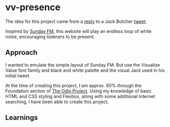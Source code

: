 # vv-presence

The idea for this project came from a [reply](https://twitter.com/0xlght/status/1527776487201558528?s=20&t=FWWbsmnnYwjCdYoTCYASNA) to a Jack Butcher [tweet](https://twitter.com/jackbutcher/status/1527774947413721089?s=20&t=FWWbsmnnYwjCdYoTCYASNA).

Inspired by [Sunday FM](sunday.fm), this website will play an endless loop of white noise, encouraging listeners to be present.

## Approach
I wanted to emulate the simple layout of Sunday FM. But use the Visualize Value font family and black and white palette and the visual Jack used in his initial tweet. 

At the time of creating this project, I am approx. 60% through the Foundation section of [The Odin Project](https://theodinproject.com). Using my knowledge of basic HTML and CSS styling and Flexbox, along with some additional internet searching, I have been able to create this project.

## Learnings

